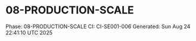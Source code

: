 # 08-PRODUCTION-SCALE
Phase: 08-PRODUCTION-SCALE
CI: CI-SE001-006
Generated: Sun Aug 24 22:41:10 UTC 2025
